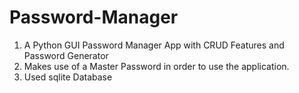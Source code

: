 # Password-Manager
1. A Python GUI Password Manager App with CRUD Features and Password Generator
2. Makes use of a Master Password in order to use the application.
3. Used sqlite Database
